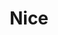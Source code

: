 ---
pid: lle24
title: Nice
location_transcription: Love Park
coordinates: "[-75.165564949845, 39.95403017982]"
zipcode: '19143'
gen_neighborhood: West Philadelphia
neighborhood: University City
outside_phl: 
age: '7'
age_range: 6-13
instagram: 
image_file_name: lle_24.jpg
proposal_transcription: Love our people
topic: Love
topic_summary: '0'
type: Other No Form
keywords_other: 
credit: Maria
image_labels: 
twitter: 
facebook: 
permalink: "/monuments/lle24/"
layout: item-page
---